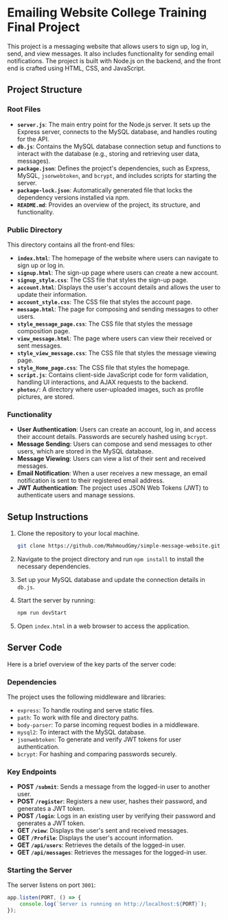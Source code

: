 # Emailing Website College Training Final Project

This project is a messaging website that allows users to sign up, log in, send, and view messages. It also includes functionality for sending email notifications. The project is built with Node.js on the backend, and the front end is crafted using HTML, CSS, and JavaScript.

## Project Structure

### Root Files

- **`server.js`**: The main entry point for the Node.js server. It sets up the Express server, connects to the MySQL database, and handles routing for the API.
- **`db.js`**: Contains the MySQL database connection setup and functions to interact with the database (e.g., storing and retrieving user data, messages).
- **`package.json`**: Defines the project's dependencies, such as Express, MySQL, `jsonwebtoken`, and `bcrypt`, and includes scripts for starting the server.
- **`package-lock.json`**: Automatically generated file that locks the dependency versions installed via npm.
- **`README.md`**: Provides an overview of the project, its structure, and functionality.

### Public Directory

This directory contains all the front-end files:

- **`index.html`**: The homepage of the website where users can navigate to sign up or log in.
- **`signup.html`**: The sign-up page where users can create a new account.
- **`signup_style.css`**: The CSS file that styles the sign-up page.
- **`account.html`**: Displays the user's account details and allows the user to update their information.
- **`account_style.css`**: The CSS file that styles the account page.
- **`message.html`**: The page for composing and sending messages to other users.
- **`style_message_page.css`**: The CSS file that styles the message composition page.
- **`view_message.html`**: The page where users can view their received or sent messages.
- **`style_view_message.css`**: The CSS file that styles the message viewing page.
- **`style_Home_page.css`**: The CSS file that styles the homepage.
- **`script.js`**: Contains client-side JavaScript code for form validation, handling UI interactions, and AJAX requests to the backend.
- **`photos/`**: A directory where user-uploaded images, such as profile pictures, are stored.

### Functionality

- **User Authentication**: Users can create an account, log in, and access their account details. Passwords are securely hashed using `bcrypt`.
- **Message Sending**: Users can compose and send messages to other users, which are stored in the MySQL database.
- **Message Viewing**: Users can view a list of their sent and received messages.
- **Email Notification**: When a user receives a new message, an email notification is sent to their registered email address.
- **JWT Authentication**: The project uses JSON Web Tokens (JWT) to authenticate users and manage sessions.

## Setup Instructions

1. Clone the repository to your local machine.
    ```bash 
    git clone https://github.com/MahmoudGmy/simple-message-website.git
    ```

2. Navigate to the project directory and run `npm install` to install the necessary dependencies.

3. Set up your MySQL database and update the connection details in `db.js`.

4. Start the server by running:
    ```bash
    npm run devStart
    ```

5. Open `index.html` in a web browser to access the application.

## Server Code

Here is a brief overview of the key parts of the server code:

### Dependencies

The project uses the following middleware and libraries:

- `express`: To handle routing and serve static files.
- `path`: To work with file and directory paths.
- `body-parser`: To parse incoming request bodies in a middleware.
- `mysql2`: To interact with the MySQL database.
- `jsonwebtoken`: To generate and verify JWT tokens for user authentication.
- `bcrypt`: For hashing and comparing passwords securely.

### Key Endpoints

- **POST `/submit`**: Sends a message from the logged-in user to another user.
- **POST `/register`**: Registers a new user, hashes their password, and generates a JWT token.
- **POST `/login`**: Logs in an existing user by verifying their password and generates a JWT token.
- **GET `/view`**: Displays the user's sent and received messages.
- **GET `/Profile`**: Displays the user's account information.
- **GET `/api/users`**: Retrieves the details of the logged-in user.
- **GET `/api/messages`**: Retrieves the messages for the logged-in user.

### Starting the Server

The server listens on port `3001`:
```javascript
app.listen(PORT, () => {
    console.log(`Server is running on http://localhost:${PORT}`);
});
